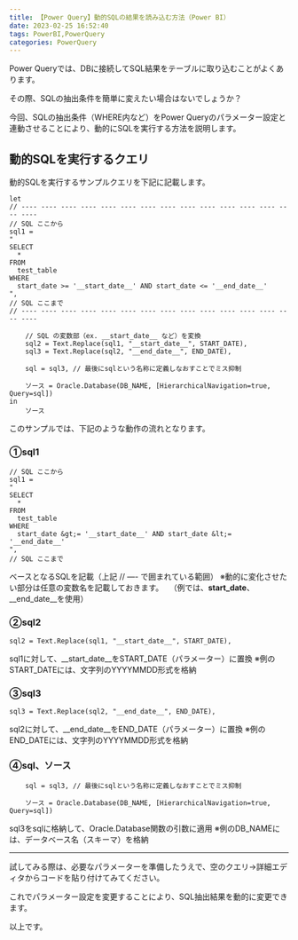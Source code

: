 ```yaml
---
title: 【Power Query】動的SQLの結果を読み込む方法（Power BI）
date: 2023-02-25 16:52:40
tags: PowerBI,PowerQuery
categories: PowerQuery
---
```


Power Queryでは、DBに接続してSQL結果をテーブルに取り込むことがよくあります。

その際、SQLの抽出条件を簡単に変えたい場合はないでしょうか？

今回、SQLの抽出条件（WHERE内など）をPower Queryのパラメーター設定と連動させることにより、動的にSQLを実行する方法を説明します。

## 動的SQLを実行するクエリ

動的SQLを実行するサンプルクエリを下記に記載します。

```
let
// ---- ---- ---- ---- ---- ---- ---- ---- ---- ---- ---- ---- ---- ---- ----
// SQL ここから
sql1 =
"
SELECT
  *
FROM
  test_table
WHERE
  start_date >= '__start_date__' AND start_date <= '__end_date__'
",
// SQL ここまで
// ---- ---- ---- ---- ---- ---- ---- ---- ---- ---- ---- ---- ---- ---- ----

    // SQL の変数部（ex. __start_date__ など）を変換
    sql2 = Text.Replace(sql1, "__start_date__", START_DATE),
    sql3 = Text.Replace(sql2, "__end_date__", END_DATE),

    sql = sql3, // 最後にsqlという名称に定義しなおすことでミス抑制

    ソース = Oracle.Database(DB_NAME, [HierarchicalNavigation=true, Query=sql])
in
    ソース
```

このサンプルでは、下記のような動作の流れとなります。

### ①sql1

```
// SQL ここから
sql1 =
"
SELECT
  *
FROM
  test_table
WHERE
  start_date &gt;= '__start_date__' AND start_date &lt;= '__end_date__'
",
// SQL ここまで
```

ベースとなるSQLを記載（上記 // —- で囲まれている範囲）
※動的に変化させたい部分は任意の変数名を記載しておきます。
　（例では、__start_date__、__end_date__を使用）

### ②sql2

```
sql2 = Text.Replace(sql1, "__start_date__", START_DATE),
```

sql1に対して、__start_date__をSTART_DATE（パラメーター）に置換
※例のSTART_DATEには、文字列のYYYYMMDD形式を格納

### ③sql3

```
sql3 = Text.Replace(sql2, "__end_date__", END_DATE),
```

sql2に対して、__end_date__をEND_DATE（パラメーター）に置換
※例のEND_DATEには、文字列のYYYYMMDD形式を格納

### ④sql、ソース

```
    sql = sql3, // 最後にsqlという名称に定義しなおすことでミス抑制

    ソース = Oracle.Database(DB_NAME, [HierarchicalNavigation=true, Query=sql])

```

sql3をsqlに格納して、Oracle.Database関数の引数に適用
※例のDB_NAMEには、データベース名（スキーマ）を格納

___

試してみる際は、必要なパラメーターを準備したうえで、空のクエリ→詳細エディタからコードを貼り付けてみてください。

これでパラメーター設定を変更することにより、SQL抽出結果を動的に変更できます。

以上です。
